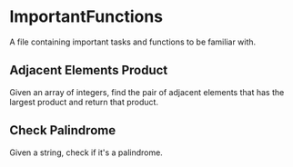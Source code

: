# ImportantFunctions
A file containing important tasks and functions to be familiar with.

## Adjacent Elements Product
Given an array of integers, find the pair of adjacent elements that has the largest product and return that product. 

## Check Palindrome
Given a string, check if it's a palindrome. 
